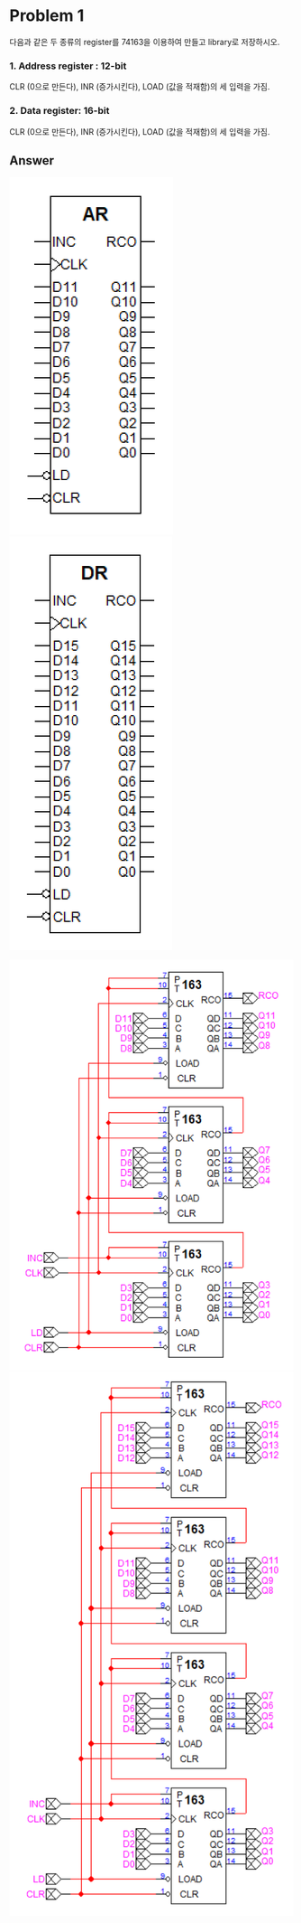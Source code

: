 # Problem 1

다음과 같은 두 종류의 register를 74163을 이용하여 만들고 library로 저장하시오.

### 1. Address register : 12-bit

CLR (0으로 만든다), INR (증가시킨다), LOAD (값을 적재함)의 세 입력을 가짐.

### 2. Data register: 16-bit

CLR (0으로 만든다), INR (증가시킨다), LOAD (값을 적재함)의 세 입력을 가짐.

## Answer

![address_register](img/address_register.png)
![data_register](img/data_register.png)

![address_register_internal](img/address_register_internal.png)
![data_register_internal](img/data_register_internal.png)
